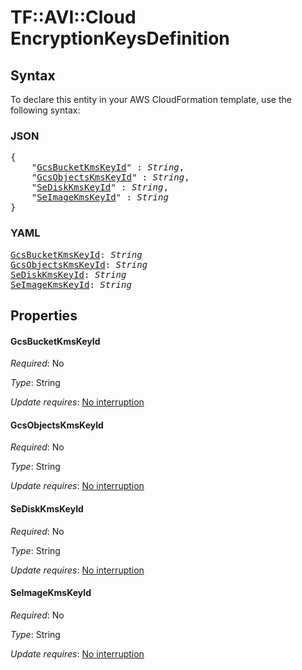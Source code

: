 # TF::AVI::Cloud EncryptionKeysDefinition

## Syntax

To declare this entity in your AWS CloudFormation template, use the following syntax:

### JSON

<pre>
{
    "<a href="#gcsbucketkmskeyid" title="GcsBucketKmsKeyId">GcsBucketKmsKeyId</a>" : <i>String</i>,
    "<a href="#gcsobjectskmskeyid" title="GcsObjectsKmsKeyId">GcsObjectsKmsKeyId</a>" : <i>String</i>,
    "<a href="#sediskkmskeyid" title="SeDiskKmsKeyId">SeDiskKmsKeyId</a>" : <i>String</i>,
    "<a href="#seimagekmskeyid" title="SeImageKmsKeyId">SeImageKmsKeyId</a>" : <i>String</i>
}
</pre>

### YAML

<pre>
<a href="#gcsbucketkmskeyid" title="GcsBucketKmsKeyId">GcsBucketKmsKeyId</a>: <i>String</i>
<a href="#gcsobjectskmskeyid" title="GcsObjectsKmsKeyId">GcsObjectsKmsKeyId</a>: <i>String</i>
<a href="#sediskkmskeyid" title="SeDiskKmsKeyId">SeDiskKmsKeyId</a>: <i>String</i>
<a href="#seimagekmskeyid" title="SeImageKmsKeyId">SeImageKmsKeyId</a>: <i>String</i>
</pre>

## Properties

#### GcsBucketKmsKeyId

_Required_: No

_Type_: String

_Update requires_: [No interruption](https://docs.aws.amazon.com/AWSCloudFormation/latest/UserGuide/using-cfn-updating-stacks-update-behaviors.html#update-no-interrupt)

#### GcsObjectsKmsKeyId

_Required_: No

_Type_: String

_Update requires_: [No interruption](https://docs.aws.amazon.com/AWSCloudFormation/latest/UserGuide/using-cfn-updating-stacks-update-behaviors.html#update-no-interrupt)

#### SeDiskKmsKeyId

_Required_: No

_Type_: String

_Update requires_: [No interruption](https://docs.aws.amazon.com/AWSCloudFormation/latest/UserGuide/using-cfn-updating-stacks-update-behaviors.html#update-no-interrupt)

#### SeImageKmsKeyId

_Required_: No

_Type_: String

_Update requires_: [No interruption](https://docs.aws.amazon.com/AWSCloudFormation/latest/UserGuide/using-cfn-updating-stacks-update-behaviors.html#update-no-interrupt)

